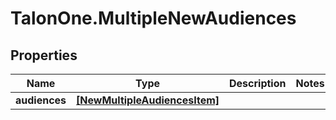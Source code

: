 # TalonOne.MultipleNewAudiences

## Properties

Name | Type | Description | Notes
------------ | ------------- | ------------- | -------------
**audiences** | [**[NewMultipleAudiencesItem]**](NewMultipleAudiencesItem.md) |  | 


